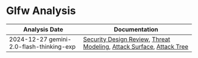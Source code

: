 # Glfw Analysis
| Analysis Date | Documentation |
|---------------|---------------|
| 2024-12-27 gemini-2.0-flash-thinking-exp | [Security Design Review](glfw/glfw/2024-12-27-gemini-2.0-flash-thinking-exp/sec-design.md), [Threat Modeling](glfw/glfw/2024-12-27-gemini-2.0-flash-thinking-exp/threat-modeling.md), [Attack Surface](glfw/glfw/2024-12-27-gemini-2.0-flash-thinking-exp/attack-surface.md), [Attack Tree](glfw/glfw/2024-12-27-gemini-2.0-flash-thinking-exp/attack-tree.md) |